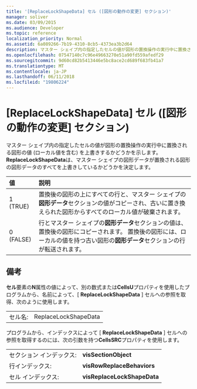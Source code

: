 ```yaml
---
title: '[ReplaceLockShapeData] セル ([図形の動作の変更] セクション)'
manager: soliver
ms.date: 03/09/2015
ms.audience: Developer
ms.topic: reference
localization_priority: Normal
ms.assetid: 6a089266-7b19-4310-8cb5-4373ea3b2d64
description: マスター シェイプ内の指定したセルの値が図形の置換操作の実行中に置換される図形の値 (ローカル値を含む) を上書きするかどうかを示します。 ReplaceLockShapeData は、マスター シェイプの図形データが置換される図形の図形データのすべてを上書きしているかどうかを決定します。
ms.openlocfilehash: 07547140c7c96e49663270e51a90fd559afedf29
ms.sourcegitcommit: 9d60cd82b5413446e5bc8ace2cd689f683fb41a7
ms.translationtype: MT
ms.contentlocale: ja-JP
ms.lasthandoff: 06/11/2018
ms.locfileid: "19806224"
---
```

# <a name="replacelockshapedata-cell-change-shape-behavior-section"></a>[ReplaceLockShapeData] セル ([図形の動作の変更] セクション)

マスター シェイプ内の指定したセルの値が図形の置換操作の実行中に置換される図形の値 (ローカル値を含む) を上書きするかどうかを示します。 **ReplaceLockShapeData**は、マスター シェイプの図形データが置換される図形の図形データのすべてを上書きしているかどうかを決定します。 
  
|**値**|**説明**|
|:-----|:-----|
|1 (TRUE)  <br/> |置換後の図形の上にすべての行と、マスター シェイプの**図形データ**セクションの値がコピーされ、古いに置き換えられた図形からすべてのローカル値が破棄されます。  <br/> |
|0 (FALSE)  <br/> |行とマスター シェイプの**図形データ**セクションの値は、置換後の図形にコピーされます。 置換後の図形には、ローカルの値を持つ古い図形の**図形データ**セクションの行が転送されます。  <br/> |
   
## <a name="remarks"></a>備考

**セル**要素の**N**属性の値によって、別の数式または**CellsU**プロパティを使用したプログラムから、名前によって、[ **ReplaceLockShapeData** ] セルへの参照を取得、次のように使用します。 
  
|||
|:-----|:-----|
| セル名:  <br/> | ReplaceLockShapeData  <br/> |
   
プログラムから、インデックスによって [ **ReplaceLockShapeData** ] セルへの参照を取得するのには、次の引数を持つ**CellsSRC**プロパティを使用します。 
  
|||
|:-----|:-----|
| セクション インデックス:  <br/> |**visSectionObject** <br/> |
| 行インデックス:  <br/> |**visRowReplaceBehaviors** <br/> |
| セル インデックス:  <br/> |**visReplaceLockShapeData** <br/> |
   

